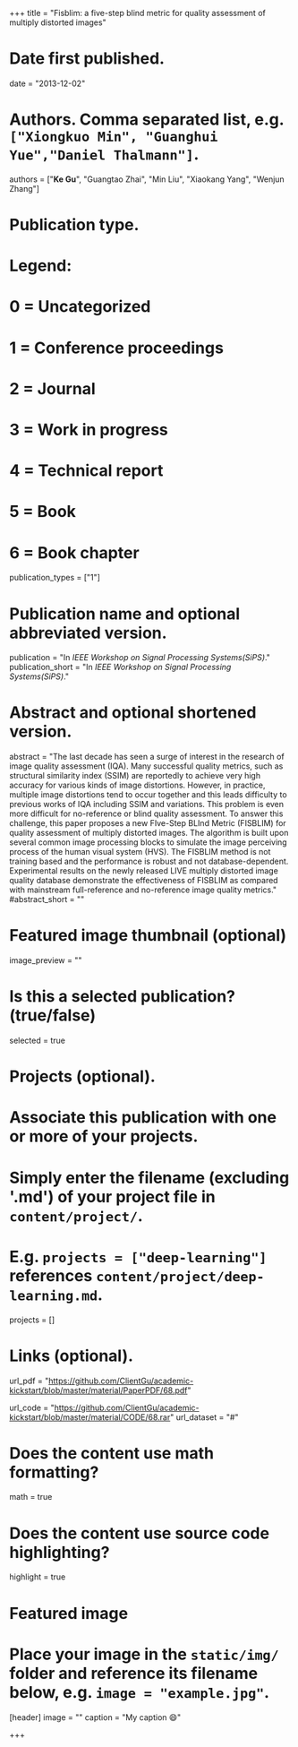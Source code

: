 +++
title = "Fisblim: a five-step blind metric for quality assessment of multiply distorted images"

# Date first published.
date = "2013-12-02"

# Authors. Comma separated list, e.g. `["Xiongkuo Min", "Guanghui Yue","Daniel Thalmann"]`.
authors = ["**Ke Gu**", "Guangtao Zhai", "Min Liu", "Xiaokang Yang", "Wenjun Zhang"]
# Publication type.
# Legend:
# 0 = Uncategorized
# 1 = Conference proceedings
# 2 = Journal
# 3 = Work in progress
# 4 = Technical report
# 5 = Book
# 6 = Book chapter
publication_types = ["1"]

# Publication name and optional abbreviated version.
publication = "In *IEEE Workshop on Signal Processing Systems(SiPS)*."
publication_short = "In *IEEE Workshop on Signal Processing Systems(SiPS)*."

# Abstract and optional shortened version.
abstract = "The last decade has seen a surge of interest in the research of image quality assessment (IQA). Many successful quality metrics, such as structural similarity index (SSIM) are reportedly to achieve very high accuracy for various kinds of image distortions. However, in practice, multiple image distortions tend to occur together and this leads difficulty to previous works of IQA including SSIM and variations. This problem is even more difficult for no-reference or blind quality assessment. To answer this challenge, this paper proposes a new FIve-Step BLInd Metric (FISBLIM) for quality assessment of multiply distorted images. The algorithm is built upon several common image processing blocks to simulate the image perceiving process of the human visual system (HVS). The FISBLIM method is not training based and the performance is robust and not database-dependent. Experimental results on the newly released LIVE multiply distorted image quality database demonstrate the effectiveness of FISBLIM as compared with mainstream full-reference and no-reference image quality metrics."
#abstract_short = ""

# Featured image thumbnail (optional)
image_preview = ""

# Is this a selected publication? (true/false)
selected = true

# Projects (optional).
#   Associate this publication with one or more of your projects.
#   Simply enter the filename (excluding '.md') of your project file in `content/project/`.
#   E.g. `projects = ["deep-learning"]` references `content/project/deep-learning.md`.
projects = []

# Links (optional).
url_pdf = "https://github.com/ClientGu/academic-kickstart/blob/master/material/PaperPDF/68.pdf"

url_code = "https://github.com/ClientGu/academic-kickstart/blob/master/material/CODE/68.rar"
url_dataset = "#"


# Does the content use math formatting?
math = true

# Does the content use source code highlighting?
highlight = true

# Featured image
# Place your image in the `static/img/` folder and reference its filename below, e.g. `image = "example.jpg"`.
[header]
image = ""
caption = "My caption 😄"

+++
